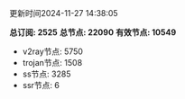 更新时间2024-11-27 14:38:05

**总订阅: 2525**
**总节点: 22090**
**有效节点: 10549**
- v2ray节点: 5750
- trojan节点: 1508
- ss节点: 3285
- ssr节点: 6
